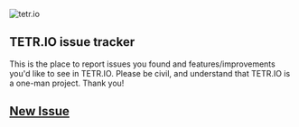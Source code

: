 ![tetr.io](https://media.discordapp.net/attachments/955601338807504908/968341671173578822/Untitled_Artwork.jpg)

## TETR.IO issue tracker

This is the place to report issues you found and features/improvements you'd like to see in TETR.IO. Please be civil, and understand that TETR.IO is a one-man project. Thank you!

## [New Issue](https://github.com/o5k/tetrio-issues/issues/new/choose)
